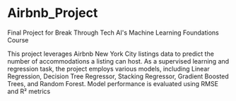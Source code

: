 # Airbnb_Project

Final Project for Break Through Tech AI's Machine Learning Foundations Course

This project leverages Airbnb New York City listings data to predict the number of accommodations a listing can host. As a supervised learning and regression task, the project employs various models, including Linear Regression, Decision Tree Regressor, Stacking Regressor, Gradient Boosted Trees, and Random Forest. Model performance is evaluated using RMSE and R² metrics
